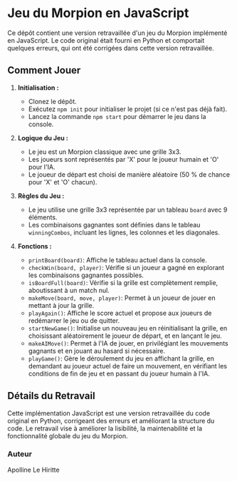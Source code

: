 Jeu du Morpion en JavaScript
============================

Ce dépôt contient une version retravaillée d'un jeu du Morpion implémenté en JavaScript. Le code original était fourni en Python et comportait quelques erreurs, qui ont été corrigées dans cette version retravaillée.

Comment Jouer
-------------

1.  **Initialisation :**
    
    *   Clonez le dépôt.
    *   Exécutez `npm init` pour initialiser le projet (si ce n'est pas déjà fait).
    *   Lancez la commande `npm start` pour démarrer le jeu dans la console.
2.  **Logique du Jeu :**
    
    *   Le jeu est un Morpion classique avec une grille 3x3.
    *   Les joueurs sont représentés par 'X' pour le joueur humain et 'O' pour l'IA.
    *   Le joueur de départ est choisi de manière aléatoire (50 % de chance pour 'X' et 'O' chacun).
3.  **Règles du Jeu :**
    
    *   Le jeu utilise une grille 3x3 représentée par un tableau `board` avec 9 éléments.
    *   Les combinaisons gagnantes sont définies dans le tableau `winningCombos`, incluant les lignes, les colonnes et les diagonales.
4.  **Fonctions :**
    
    *   `printBoard(board)`: Affiche le tableau actuel dans la console.
    *   `checkWin(board, player)`: Vérifie si un joueur a gagné en explorant les combinaisons gagnantes possibles.
    *   `isBoardFull(board)`: Vérifie si la grille est complètement remplie, aboutissant à un match nul.
    *   `makeMove(board, move, player)`: Permet à un joueur de jouer en mettant à jour la grille.
    *   `playAgain()`: Affiche le score actuel et propose aux joueurs de redémarrer le jeu ou de quitter.
    *   `startNewGame()`: Initialise un nouveau jeu en réinitialisant la grille, en choisissant aléatoirement le joueur de départ, et en lançant le jeu.
    *   `makeAIMove()`: Permet à l'IA de jouer, en privilégiant les mouvements gagnants et en jouant au hasard si nécessaire.
    *   `playGame()`: Gère le déroulement du jeu en affichant la grille, en demandant au joueur actuel de faire un mouvement, en vérifiant les conditions de fin de jeu et en passant du joueur humain à l'IA.

Détails du Retravail
--------------------

Cette implémentation JavaScript est une version retravaillée du code original en Python, corrigeant des erreurs et améliorant la structure du code. Le retravail vise à améliorer la lisibilité, la maintenabilité et la fonctionnalité globale du jeu du Morpion.

### Auteur

Apolline Le Hiritte
